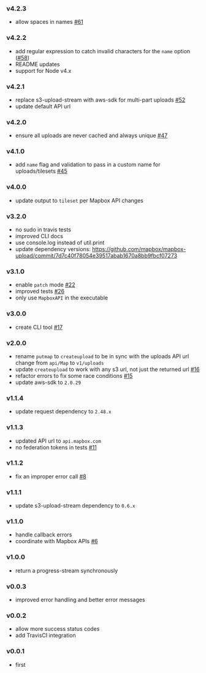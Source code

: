 ### v4.2.3

* allow spaces in names [#61](https://github.com/mapbox/mapbox-upload/pull/61)

### v4.2.2

* add regular expression to catch invalid characters for the `name` option ([#58](https://github.com/mapbox/mapbox-upload/issues/58))
* README updates
* support for Node v4.x

### v4.2.1

* replace s3-upload-stream with aws-sdk for multi-part uploads [#52](https://github.com/mapbox/mapbox-upload/pull/52)
* update default API url

### v4.2.0

* ensure all uploads are never cached and always unique [#47](https://github.com/mapbox/mapbox-upload/pull/47)

### v4.1.0

* add `name` flag and validation to pass in a custom name for uploads/tilesets [#45](https://github.com/mapbox/mapbox-upload/pull/45)

### v4.0.0

* update output to `tileset` per Mapbox API changes

### v3.2.0

* no sudo in travis tests
* improved CLI docs
* use console.log instead of util.print
* update dependency versions: https://github.com/mapbox/mapbox-upload/commit/7d7c40f78054e39517abab1670a8bb9fbcf07273

### v3.1.0

* enable `patch` mode [#22](https://github.com/mapbox/mapbox-upload/pull/22)
* improved tests [#26](https://github.com/mapbox/mapbox-upload/pull/26)
* only use `MapboxAPI` in the executable

### v3.0.0

* create CLI tool [#17](https://github.com/mapbox/mapbox-upload/pull/170)

### v2.0.0

* rename `putmap` to `createupload` to be in sync with the uploads API url change from `api/Map` to `v1/uploads`
* update `createupload` to work with any s3 url, not just the returned url [#16](https://github.com/mapbox/mapbox-upload/pull/16)
* refactor errors to fix some race conditions [#15](https://github.com/mapbox/mapbox-upload/pull/15)
* update aws-sdk to `2.0.29`

### v1.1.4

* update request dependency to `2.48.x`

### v1.1.3

* updated API url to `api.mapbox.com`
* no federation tokens in tests [#11](https://github.com/mapbox/mapbox-upload/pull/11)

### v1.1.2

* fix an improper error call [#8](https://github.com/mapbox/mapbox-upload/pull/8)

### v1.1.1

* update s3-upload-stream dependency to `0.6.x`

### v1.1.0

* handle callback errors
* coordinate with Mapbox APIs [#6](https://github.com/mapbox/mapbox-upload/pull/6)

### v1.0.0

* return a progress-stream synchronously

### v0.0.3

* improved error handling and better error messages

### v0.0.2

* allow more success status codes
* add TravisCI integration

### v0.0.1

* first
